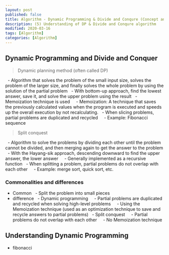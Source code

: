 ```yaml
---
layout: post
published: false
title: Algorithm - Dynamic Programming & Divide and Conqure (Concept and C++ examples)
description: (5) Understanding of DP & Divide and Conqure algorithm
modified: 2020-03-16
tags: [Algorithm]
categories: [Algorithm]
---
```


## Dynamic Programming and Divide and Conquer

> Dynamic planning method (often called DP)


  - Algorithm that solves the problem of the small input size, solves the problem of the larger size, and finally solves the whole problem by using the solution of the partial problem
  - With bottom-up approach, find the lowest answer, save it, and solve the upper problem using the result
  - Memoization technique is used
    - Memoization: A technique that saves the previously calculated values ​​when the program is executed and speeds up the overall execution by not recalculating.
  - When slicing problems, partial problems are duplicated and recycled
    - Example: Fibonacci sequence


> Split conquest


  - Algorithm to solve the problems by dividing each other until the problem cannot be divided, and then merging again to get the answer to the problem
  - With the Hayang-sik approach, descending downward to find the upper answer, the lower answer
    - Generally implemented as a recursive function
  - When splitting a problem, partial problems do not overlap with each other
    - Example: merge sort, quick sort, etc.

### Commonalities and differences
- Common
  - Split the problem into small pieces
- difference
  - Dynamic programming
    - Partial problems are duplicated and recycled when solving high-level problems
    - Using the Memoization technique (used as an optimization technique to save and recycle answers to partial problems)
  - Split conquest
    - Partial problems do not overlap with each other
    - No Memoization technique

## Understanding Dynamic Programming  
* fibonacci